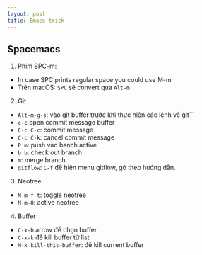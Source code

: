 ```yaml
---
layout: post
title: Emacs trick
---
```


## Spacemacs 

1. Phím SPC-m:
* In case SPC prints regular space you could use M-m
* Trên macOS: ``SPC`` sẽ convert qua ``Alt-m``

2. Git 
* ``Alt-m-g-s``: vào git buffer trước khi thực hiện các lệnh về git```
* ``c-c`` open commit message buffer
* ``C-c C-c``: commit message
* ``C-c C-k``: cancel commit message
* ``P m``: push vào banch active
* ``b b``: check out branch
* ``m``: merge branch
* ```gitflow```: ``C-f`` để hiện menu gitflow, gõ theo hướng dẫn.

3. Neotree
* ```M-m-f-t```: toggle neotree
* ```M-m-0```: active neotree

4. Buffer
* ``C-x-b`` arrow để chọn buffer
* ``C-x-k`` để kill buffer từ list
* ``M-x kill-this-buffer``: để kill current buffer
